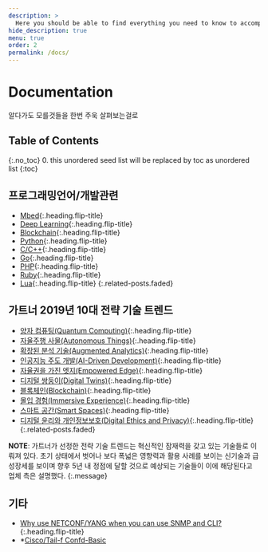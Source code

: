 ```yaml
---
description: >
  Here you should be able to find everything you need to know to accomplish the most common tasks when blogging with Hydejack.
hide_description: true
menu: true
order: 2
permalink: /docs/
---
```


# Documentation
알다가도 모를것들을 한번 주욱 살펴보는걸로

## Table of Contents
{:.no_toc}
0. this unordered seed list will be replaced by toc as unordered list
{:toc}

## 프로그래밍언어/개발관련
* [Mbed]{:.heading.flip-title}
* [Deep Learning]{:.heading.flip-title}
* [Blockchain]{:.heading.flip-title}
* [Python]{:.heading.flip-title}
* [C/C++]{:.heading.flip-title}
* [Go]{:.heading.flip-title}
* [PHP]{:.heading.flip-title}
* [Ruby]{:.heading.flip-title}
* [Lua]{:.heading.flip-title}
{:.related-posts.faded}


## 가트너 2019년 10대 전략 기술 트렌드
* [양자 컴퓨팅(Quantum Computing)]{:.heading.flip-title}
* [자율주행 사물(Autonomous Things)]{:.heading.flip-title}
* [확장된 분석 기술(Augmented Analytics)]{:.heading.flip-title}
* [인공지능 주도 개발(AI-Driven Development)]{:.heading.flip-title}
* [자율권을 가진 엣지(Empowered Edge)]{:.heading.flip-title}
* [디지털 쌍둥이(Digital Twins)]{:.heading.flip-title}
* [블록체인(Blockchain)]{:.heading.flip-title}
* [몰입 경험(Immersive Experience)]{:.heading.flip-title}
* [스마트 공간(Smart Spaces)]{:.heading.flip-title}
* [디지털 윤리와 개인정보보호(Digital Ethics and Privacy)]{:.heading.flip-title}
{:.related-posts.faded}

**NOTE**: 가트너가 선정한 전략 기술 트렌드는 혁신적인 잠재력을 갖고 있는 기술들로 이뤄져 있다. 초기 상태에서 벗어나 보다 폭넓은 영향력과 활용 사례를 보이는 신기술과 급성장세를 보이며 향후 5년 내 정점에 달할 것으로 예상되는 기술들이 이에 해당된다고 업체 측은 설명했다.
{:.message}

## 기타
* [Why use NETCONF/YANG when you can use SNMP and CLI?]{:.heading.flip-title}
* *[Cisco/Tail-f Confd-Basic](https://www.tail-f.com/confd-basic/)

[Mbed]: /docs/programming/mbed/
[Deep Learning]: /docs/programming/deep-learning/
[Blockchain]: /docs/programming/deep-learning/
[C/C++]: /docs/programming/c/
[Python]: /docs/programming/python/
[Go]: /docs/programming/go/
[PHP]: /docs/programming/php/
[Ruby]: /docs/programming/ruby/
[Lua]: /docs/programming/lua/

[Deep Learning]: /docs/hot/blockchain/
[Blockchain]: /docs/hot/blockchain/

[양자 컴퓨팅(Quantum Computing)]: /docs/gartner/quantum-computing/
[자율주행 사물(Autonomous Things)]: /docs/gartner/autonomous-things/
[확장된 분석 기술(Augmented Analytics)]: /docs/gartner/augmented-analytics/
[인공지능 주도 개발(AI-Driven Development)]: /docs/gartner/ai-driven-development/
[자율권을 가진 엣지(Empowered Edge)]: /docs/gartner/empowered-edge/
[디지털 쌍둥이(Digital Twins)]: gartner/digital-twin/
[블록체인(Blockchain)]: blockchain/
[몰입 경험(Immersive Experience)]: gartner/immersive-experience/
[스마트 공간(Smart Spaces)]: gartner/smart-spaces/
[디지털 윤리와 개인정보보호(Digital Ethics and Privacy)]: gartner/digital-ethics-and-privacy/
[Why use NETCONF/YANG when you can use SNMP and CLI?]: tech/why-use-netconf-yang-when-you-use-snmp-and-cli/